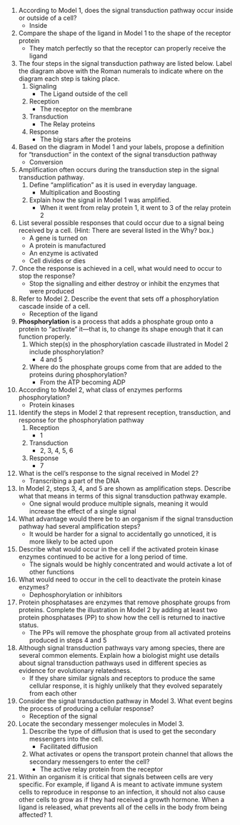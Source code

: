 1. According to Model 1, does the signal transduction pathway occur inside or outside of a cell?
	- Inside
2. Compare the shape of the ligand in Model 1 to the shape of the receptor protein
	- They match perfectly so that the receptor can properly receive the ligand
3. The four steps in the signal transduction pathway are listed below. Label the diagram above with the Roman numerals to indicate where on the diagram each step is taking place.
	1. Signaling
		- The Ligand outside of the cell
	2. Reception
		- The receptor on the membrane
	3. Transduction
		- The Relay proteins
	4. Response
		- The big stars after the proteins
4. Based on the diagram in Model 1 and your labels, propose a definition for “transduction” in the context of the signal transduction pathway
	- Conversion
5. Amplification often occurs during the transduction step in the signal transduction pathway.
	1. Define “amplification” as it is used in everyday language.
		- Multiplication and Boosting
	2. Explain how the signal in Model 1 was amplified.
		- When it went from relay protein 1, it went to 3 of the relay protein 2
6. List several possible responses that could occur due to a signal being received by a cell. (Hint: There are several listed in the Why? box.)
	- A gene is turned on
	- A protein is manufactured
	- An enzyme is activated
	- Cell divides or dies
7. Once the response is achieved in a cell, what would need to occur to stop the response?
	- Stop the signalling and either destroy or inhibit the enzymes that were produced
8. Refer to Model 2. Describe the event that sets off a phosphorylation cascade inside of a cell.
	- Reception of the ligand
9. **Phosphorylation** is a process that adds a phosphate group onto a protein to “activate” it—that is, to change its shape enough that it can function properly.
	1. Which step(s) in the phosphorylation cascade illustrated in Model 2 include phosphorylation?
		- 4 and 5
	2. Where do the phosphate groups come from that are added to the proteins during phosphorylation?
		- From the ATP becoming ADP
10. According to Model 2, what class of enzymes performs phosphorylation?
	- Protein kinases
11. Identify the steps in Model 2 that represent reception, transduction, and response for the phosphorylation pathway
	1. Reception
		- 1
	2. Transduction
		- 2, 3, 4, 5, 6
	3. Response
		- 7
12. What is the cell’s response to the signal received in Model 2?
	- Transcribing a part of the DNA
13. In Model 2, steps 3, 4, and 5 are shown as amplification steps. Describe what that means in terms of this signal transduction pathway example.
	- One signal would produce multiple signals, meaning it would increase the effect of a single signal
14. What advantage would there be to an organism if the signal transduction pathway had several amplification steps?
	- It would be harder for a signal to accidentally go unnoticed, it is more likely to be acted upon
15. Describe what would occur in the cell if the activated protein kinase enzymes continued to be active for a long period of time.
	- The signals would be highly concentrated and would activate a lot of other functions
16. What would need to occur in the cell to deactivate the protein kinase enzymes?
	- Dephosphorylation or inhibitors
17. Protein phosphatases are enzymes that remove phosphate groups from proteins. Complete the illustration in Model 2 by adding at least two protein phosphatases (PP) to show how the cell is returned to inactive status.
	- The PPs will remove the phosphate group from all activated proteins produced in steps 4 and 5
18. Although signal transduction pathways vary among species, there are several common elements. Explain how a biologist might use details about signal transduction pathways used in different species as evidence for evolutionary relatedness.
	- If they share similar signals and receptors to produce the same cellular response, it is highly unlikely that they evolved separately from each other
19. Consider the signal transduction pathway in Model 3. What event begins the process of producing a cellular response?
	- Reception of the signal
20. Locate the secondary messenger molecules in Model 3.
	1. Describe the type of diffusion that is used to get the secondary messengers into the cell.
		- Facilitated diffusion
	2. What activates or opens the transport protein channel that allows the secondary messengers to enter the cell?
		- The active relay protein from the receptor
21. Within an organism it is critical that signals between cells are very specific. For example, if ligand A is meant to activate immune system cells to reproduce in response to an infection, it should not also cause other cells to grow as if they had received a growth hormone. When a ligand is released, what prevents all of the cells in the body from being affected?
	1. 